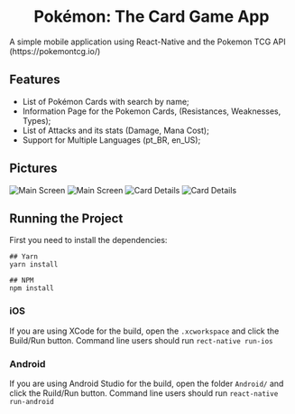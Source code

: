 <h1 align="center">Pokémon: The Card Game App</h1>
A simple mobile application using React-Native and the Pokemon TCG API (https://pokemontcg.io/)

## Features
- List of Pokémon Cards with search by name;
- Information Page for the Pokemon Cards, (Resistances, Weaknesses, Types);
- List of Attacks and its stats (Damage, Mana Cost);
- Support for Multiple Languages (pt_BR, en_US);

## Pictures

![Main Screen](https://i.imgur.com/A2aqyHF.jpeg)
![Main Screen](https://i.imgur.com/d1S5xO1.jpeg)
![Card Details](https://i.imgur.com/lZelQkW.jpeg)
![Card Details](https://i.imgur.com/rw6fKG9.jpeg)

## Running the Project
First you need to install the dependencies:
```
## Yarn
yarn install

## NPM
npm install
```
### iOS
<p>If you are using XCode for the build, open the <code>.xcworkspace</code> and click the Build/Run button. Command line users should run <code>rect-native run-ios</code></p>

### Android
<p>If you are using Android Studio for the build, open the folder <code>Android/</code> and click the Ruild/Run button. Command line users should run <code>react-native run-android</code></p>

